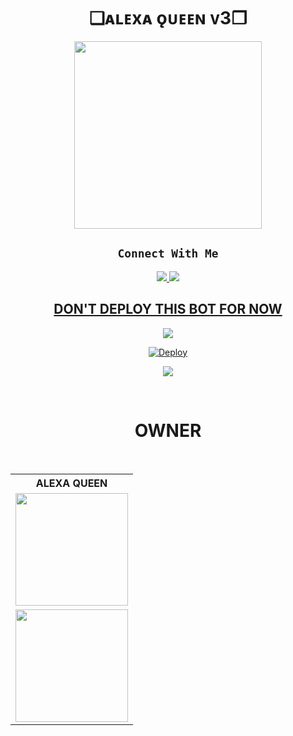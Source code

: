
<h1 align="center">❏ᴀʟᴇxᴀ ǫᴜᴇᴇɴ ᴠ3❐<br></h1>
<p align="center">

<div align="center">
  <img border-radius: 15px src="https://i.ibb.co/TPLgRdk/Alexa.jpg/Alexaqueen.png" width="300" height="300"/>
  <p align="center">

## ```Connect With Me```
<p align="center">
<a href="https://wa.me/27686881509"><img src="https://img.shields.io/badge/𝐂𝐎𝐍𝐓𝐀𝐂𝐓 𝐂𝐘𝐁𝐄𝐑𝐊𝐈𝐃-25D366?style=for-the-badge&logo=whatsapp&logoColor=white" />
<a href="https://chat.whatsapp.com/BgFiKPSLFsp54TMqoGH0oV"><img src="https://img.shields.io/badge/𝐉𝐎𝐈𝐍 𝐀𝐋𝐄𝐗𝐀-25D366?style=for-the-badge&logo=whatsapp&logoColor=white" />
</p>

## DON'T DEPLOY THIS BOT FOR NOW

[![](https://raw.githubusercontent.com/ZeroTwoInc/Media/main/logo/UPPER.png)](https://alexa-queen-v3.diegoson.repl.co/)
  
[![Deploy](https://raw.githubusercontent.com/ZeroTwoInc/Media/main/logo/MIDDLE.png)](https://heroku.com/deploy?template=https://github.com/Diegoson/ALEXA-QUEEN-V3)

[![](https://raw.githubusercontent.com/ZeroTwoInc/Media/main/logo/LOWER.png)](https://youtu.be/rqbeusycfHU)



<br>
    <h1>OWNER</h1>
    <b><table><tr><th>ALEXA QUEEN</th></tr><tr><td><a href="https://github.com/Diegoson"><img src="https://i.ibb.co/Q9hKwq6/IMG-20220820-WA0000.jpg" width="180"</td></tr></b>               





</td></tr></b><br></a></td><td><a href="https://github.com/Diegoson"><img src="https://i.ibb.co/4mqXjQ0/20220820-175325.jpg" width="180"</td></tr></b>  



